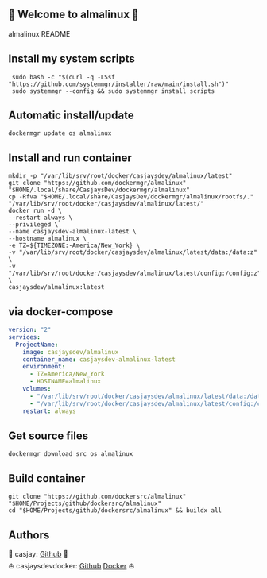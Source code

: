 ## 👋 Welcome to almalinux 🚀  

almalinux README  
  
  
## Install my system scripts  

```shell
 sudo bash -c "$(curl -q -LSsf "https://github.com/systemmgr/installer/raw/main/install.sh")"
 sudo systemmgr --config && sudo systemmgr install scripts  
```
  
## Automatic install/update  
  
```shell
dockermgr update os almalinux
```
  
## Install and run container
  
```shell
mkdir -p "/var/lib/srv/root/docker/casjaysdev/almalinux/latest"
git clone "https://github.com/dockermgr/almalinux" "$HOME/.local/share/CasjaysDev/dockermgr/almalinux"
cp -Rfva "$HOME/.local/share/CasjaysDev/dockermgr/almalinux/rootfs/." "/var/lib/srv/root/docker/casjaysdev/almalinux/latest/"
docker run -d \
--restart always \
--privileged \
--name casjaysdev-almalinux-latest \
--hostname almalinux \
-e TZ=${TIMEZONE:-America/New_York} \
-v "/var/lib/srv/root/docker/casjaysdev/almalinux/latest/data:/data:z" \
-v "/var/lib/srv/root/docker/casjaysdev/almalinux/latest/config:/config:z" \
casjaysdev/almalinux:latest
```
  
## via docker-compose  
  
```yaml
version: "2"
services:
  ProjectName:
    image: casjaysdev/almalinux
    container_name: casjaysdev-almalinux-latest
    environment:
      - TZ=America/New_York
      - HOSTNAME=almalinux
    volumes:
      - "/var/lib/srv/root/docker/casjaysdev/almalinux/latest/data:/data:z"
      - "/var/lib/srv/root/docker/casjaysdev/almalinux/latest/config:/config:z"
    restart: always
```
  
## Get source files  
  
```shell
dockermgr download src os almalinux
```
  
## Build container  
  
```shell
git clone "https://github.com/dockersrc/almalinux" "$HOME/Projects/github/dockersrc/almalinux"
cd "$HOME/Projects/github/dockersrc/almalinux" && buildx all 
```
  
## Authors  
  
🤖 casjay: [Github](https://github.com/casjay) 🤖  
⛵ casjaysdevdocker: [Github](https://github.com/dockersrc) [Docker](https://hub.docker.com/u/casjaysdevdocker) ⛵  
